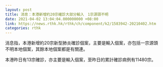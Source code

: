 ```yaml
---
layout: post
title: 消息：本港新增約20宗確診大部分輸入　1宗源頭不明
date: 2021-04-02 13:04:04.000000000 +08:00
link: https://news.rthk.hk/rthk/ch/component/k2/1583942-20210402.htm
categories: rthk
---
```


消息指，本港新增約20宗新型肺炎確診個案，主要是輸入個案，亦包括一宗源頭不明本地個案，其餘本地個案都是有關連。

本港昨日有13宗確診，亦主要是輸入個案，至昨日的累計確診病例有11480宗。
